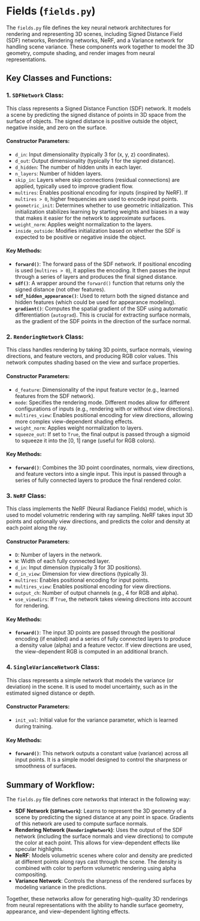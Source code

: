 # Fields (`fields.py`)

The `fields.py` file defines the key neural network architectures for rendering and representing 3D scenes, including Signed Distance Field (SDF) networks, Rendering networks, NeRF, and a Variance network for handling scene variance. These components work together to model the 3D geometry, compute shading, and render images from neural representations.

## Key Classes and Functions:

### 1. `SDFNetwork` Class:
This class represents a Signed Distance Function (SDF) network. It models a scene by predicting the signed distance of points in 3D space from the surface of objects. The signed distance is positive outside the object, negative inside, and zero on the surface.

#### Constructor Parameters:
- `d_in`: Input dimensionality (typically 3 for (x, y, z) coordinates).
- `d_out`: Output dimensionality (typically 1 for the signed distance).
- `d_hidden`: The number of hidden units in each layer.
- `n_layers`: Number of hidden layers.
- `skip_in`: Layers where skip connections (residual connections) are applied, typically used to improve gradient flow.
- `multires`: Enables positional encoding for inputs (inspired by NeRF). If `multires > 0`, higher frequencies are used to encode input points.
- `geometric_init`: Determines whether to use geometric initialization. This initialization stabilizes learning by starting weights and biases in a way that makes it easier for the network to approximate surfaces.
- `weight_norm`: Applies weight normalization to the layers.
- `inside_outside`: Modifies initialization based on whether the SDF is expected to be positive or negative inside the object.

#### Key Methods:
- **`forward()`**: The forward pass of the SDF network. If positional encoding is used (`multires > 0`), it applies the encoding. It then passes the input through a series of layers and produces the final signed distance.
- **`sdf()`**: A wrapper around the `forward()` function that returns only the signed distance (not other features).
- **`sdf_hidden_appearance()`**: Used to return both the signed distance and hidden features (which could be used for appearance modeling).
- **`gradient()`**: Computes the spatial gradient of the SDF using automatic differentiation (`autograd`). This is crucial for extracting surface normals, as the gradient of the SDF points in the direction of the surface normal.

### 2. `RenderingNetwork` Class:
This class handles rendering by taking 3D points, surface normals, viewing directions, and feature vectors, and producing RGB color values. This network computes shading based on the view and surface properties.

#### Constructor Parameters:
- `d_feature`: Dimensionality of the input feature vector (e.g., learned features from the SDF network).
- `mode`: Specifies the rendering mode. Different modes allow for different configurations of inputs (e.g., rendering with or without view directions).
- `multires_view`: Enables positional encoding for view directions, allowing more complex view-dependent shading effects.
- `weight_norm`: Applies weight normalization to layers.
- `squeeze_out`: If set to `True`, the final output is passed through a sigmoid to squeeze it into the [0, 1] range (useful for RGB colors).

#### Key Methods:
- **`forward()`**: Combines the 3D point coordinates, normals, view directions, and feature vectors into a single input. This input is passed through a series of fully connected layers to produce the final rendered color.

### 3. `NeRF` Class:
This class implements the NeRF (Neural Radiance Fields) model, which is used to model volumetric rendering with ray sampling. NeRF takes input 3D points and optionally view directions, and predicts the color and density at each point along the ray.

#### Constructor Parameters:
- `D`: Number of layers in the network.
- `W`: Width of each fully connected layer.
- `d_in`: Input dimension (typically 3 for 3D positions).
- `d_in_view`: Dimension for view directions (typically 3).
- `multires`: Enables positional encoding for input points.
- `multires_view`: Enables positional encoding for view directions.
- `output_ch`: Number of output channels (e.g., 4 for RGB and alpha).
- `use_viewdirs`: If `True`, the network takes viewing directions into account for rendering.

#### Key Methods:
- **`forward()`**: The input 3D points are passed through the positional encoding (if enabled) and a series of fully connected layers to produce a density value (alpha) and a feature vector. If view directions are used, the view-dependent RGB is computed in an additional branch.

### 4. `SingleVarianceNetwork` Class:
This class represents a simple network that models the variance (or deviation) in the scene. It is used to model uncertainty, such as in the estimated signed distance or depth.

#### Constructor Parameters:
- `init_val`: Initial value for the variance parameter, which is learned during training.

#### Key Methods:
- **`forward()`**: This network outputs a constant value (variance) across all input points. It is a simple model designed to control the sharpness or smoothness of surfaces.

## Summary of Workflow:

The `fields.py` file defines core networks that interact in the following way:
- **SDF Network (`SDFNetwork`)**: Learns to represent the 3D geometry of a scene by predicting the signed distance at any point in space. Gradients of this network are used to compute surface normals.
- **Rendering Network (`RenderingNetwork`)**: Uses the output of the SDF network (including the surface normals and view directions) to compute the color at each point. This allows for view-dependent effects like specular highlights.
- **NeRF**: Models volumetric scenes where color and density are predicted at different points along rays cast through the scene. The density is combined with color to perform volumetric rendering using alpha compositing.
- **Variance Network**: Controls the sharpness of the rendered surfaces by modeling variance in the predictions.

Together, these networks allow for generating high-quality 3D renderings from neural representations with the ability to handle surface geometry, appearance, and view-dependent lighting effects.

